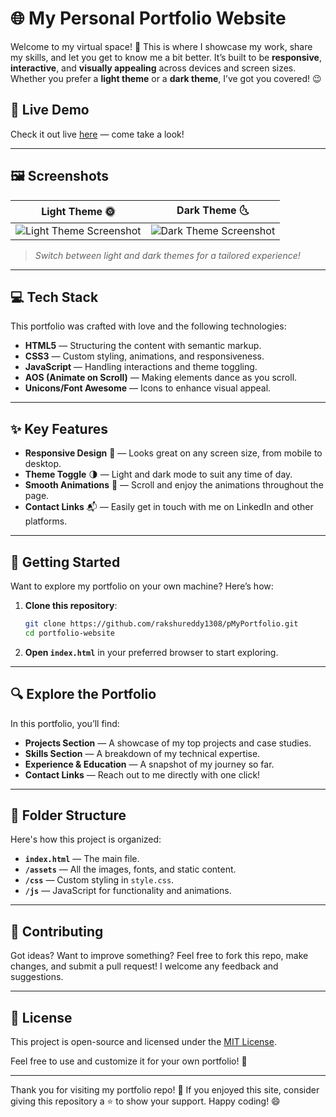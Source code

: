 # 🌐 My Personal Portfolio Website

Welcome to my virtual space! 🌌 This is where I showcase my work, share my skills, and let you get to know me a bit better. It’s built to be **responsive**, **interactive**, and **visually appealing** across devices and screen sizes. Whether you prefer a **light theme** or a **dark theme**, I’ve got you covered! 😉

## 🌟 Live Demo

Check it out live [here]() — come take a look!

---

## 🖼️ Screenshots

| Light Theme 🌞                                        | Dark Theme 🌜                                        |
|-------------------------------------------------------|------------------------------------------------------|
| ![Light Theme Screenshot]([./screenshots/light-theme.png](https://github.com/rakshureddy1308/MyPortfolio/blob/main/assets/img/light.jpeg)) | ![Dark Theme Screenshot]([./screenshots/dark-theme.png](https://github.com/rakshureddy1308/MyPortfolio/blob/main/assets/img/dark.jpeg)) |

> _Switch between light and dark themes for a tailored experience!_

---

## 💻 Tech Stack

This portfolio was crafted with love and the following technologies:

- **HTML5** — Structuring the content with semantic markup.
- **CSS3** — Custom styling, animations, and responsiveness.
- **JavaScript** — Handling interactions and theme toggling.
- **AOS (Animate on Scroll)** — Making elements dance as you scroll.
- **Unicons/Font Awesome** — Icons to enhance visual appeal.

---

## ✨ Key Features

- **Responsive Design** 📱 — Looks great on any screen size, from mobile to desktop.
- **Theme Toggle** 🌗 — Light and dark mode to suit any time of day.
- **Smooth Animations** 🎥 — Scroll and enjoy the animations throughout the page.
- **Contact Links** 📬 — Easily get in touch with me on LinkedIn and other platforms.
  
---

## 🚀 Getting Started

Want to explore my portfolio on your own machine? Here’s how:

1. **Clone this repository**:
    ```bash
    git clone https://github.com/rakshureddy1308/pMyPortfolio.git
    cd portfolio-website
    ```

2. **Open `index.html`** in your preferred browser to start exploring.

---

## 🔍 Explore the Portfolio

In this portfolio, you’ll find:

- **Projects Section** — A showcase of my top projects and case studies.
- **Skills Section** — A breakdown of my technical expertise.
- **Experience & Education** — A snapshot of my journey so far.
- **Contact Links** — Reach out to me directly with one click!

---

## 📂 Folder Structure

Here's how this project is organized:

- **`index.html`** — The main file.
- **`/assets`** — All the images, fonts, and static content.
- **`/css`** — Custom styling in `style.css`.
- **`/js`** — JavaScript for functionality and animations.


---

## 🤝 Contributing

Got ideas? Want to improve something? Feel free to fork this repo, make changes, and submit a pull request! I welcome any feedback and suggestions. 

---

## 📜 License

This project is open-source and licensed under the [MIT License](LICENSE). 

Feel free to use and customize it for your own portfolio! 💼

---

Thank you for visiting my portfolio repo! 👋 If you enjoyed this site, consider giving this repository a ⭐ to show your support. Happy coding! 😄
